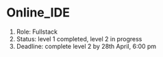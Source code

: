 # Online_IDE

1. Role: Fullstack
2. Status: level 1 completed, level 2 in progress
3. Deadline: complete level 2 by 28th April, 6:00 pm
